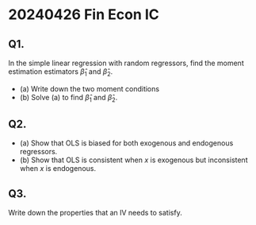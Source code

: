 # 20240426 Fin Econ IC


## Q1. 

In the simple linear regression with random regressors, find the moment estimation estimators $\hat{\beta}_1$ and $\hat{\beta}_2$. 

- (a) Write down the two moment conditions
- (b) Solve (a) to find $\hat{\beta}_1$ and $\hat{\beta}_2$. 


## Q2. 
- (a) Show that OLS is biased for both exogenous and endogenous regressors.
- (b) Show that OLS is consistent when $x$ is exogenous but inconsistent when $x$ is endogenous. 


## Q3.

Write down the properties that an IV needs to satisfy. 

